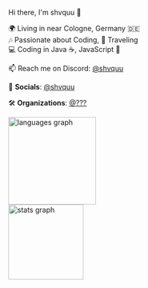 <!--
**Shvquu/shvquu** is a ✨ _special_ ✨ repository because its `README.md` (this file) appears on your GitHub profile.

Here are some ideas to get you started:

- 🔭 I’m currently working on ...
- 🌱 I’m currently learning ...
- 👯 I’m looking to collaborate on ...
- 🤔 I’m looking for help with ...
- 💬 Ask me about ...
- 📫 How to reach me: ...
- 😄 Pronouns: ...
- ⚡ Fun fact: ...
-->

Hi there, I'm shvquu 👋

🌍 Living in near Cologne, Germany 🇩🇪  
🎶 Passionate about Coding, 🌄 Traveling  
💻 Coding in Java ☕, JavaScript 🐍 

📫 Reach me on Discord: [@shvquu](https://shvquu.eu/discord)

🔗 **Socials**: [@shvquu](https://linknect.net/@shvquu)

🛠️ **Organizations**: [@???](https://github.com/ave_rip)

<div align="left">
  <img src="https://github-readme-stats.vercel.app/api/top-langs/?username=shvquu&theme=dark" height="175" alt="languages graph"/>
  <br>
  <img src="https://github-readme-stats.vercel.app/api?username=shvquu&show_icons=true&theme=dark" height="150" alt="stats graph"/>
</div>
